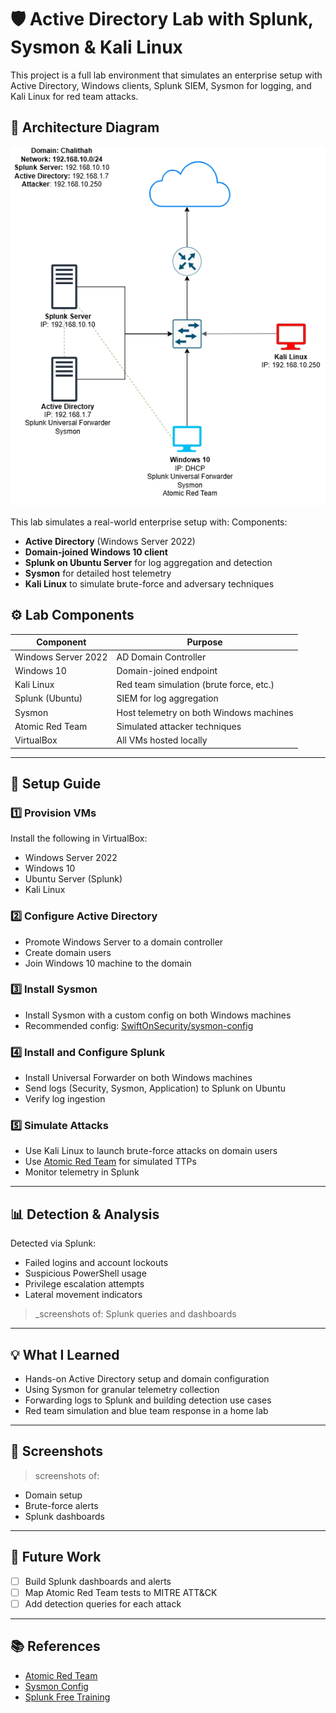 # 🛡️ Active Directory Lab with Splunk, Sysmon & Kali Linux

This project is a full lab environment that simulates an enterprise setup with Active Directory, Windows clients, Splunk SIEM, Sysmon for logging, and Kali Linux for red team attacks.

## 📌 Architecture Diagram

![Elastic Dashboard](images/HomeLab.png)

This lab simulates a real-world enterprise setup with:
Components:
- **Active Directory** (Windows Server 2022)
- **Domain-joined Windows 10 client**
- **Splunk on Ubuntu Server** for log aggregation and detection
- **Sysmon** for detailed host telemetry
- **Kali Linux** to simulate brute-force and adversary techniques


## ⚙️ Lab Components

| Component        | Purpose                           |
|------------------|-----------------------------------|
| Windows Server 2022 | AD Domain Controller         |
| Windows 10          | Domain-joined endpoint        |
| Kali Linux           | Red team simulation (brute force, etc.) |
| Splunk (Ubuntu)      | SIEM for log aggregation      |
| Sysmon               | Host telemetry on both Windows machines |
| Atomic Red Team      | Simulated attacker techniques |
| VirtualBox           | All VMs hosted locally        |

---

## 🚀 Setup Guide

### 1️⃣ Provision VMs
Install the following in VirtualBox:
- Windows Server 2022
- Windows 10
- Ubuntu Server (Splunk)
- Kali Linux

### 2️⃣ Configure Active Directory
- Promote Windows Server to a domain controller
- Create domain users
- Join Windows 10 machine to the domain

### 3️⃣ Install Sysmon
- Install Sysmon with a custom config on both Windows machines
- Recommended config: [SwiftOnSecurity/sysmon-config](https://github.com/SwiftOnSecurity/sysmon-config)

### 4️⃣ Install and Configure Splunk
- Install Universal Forwarder on both Windows machines
- Send logs (Security, Sysmon, Application) to Splunk on Ubuntu
- Verify log ingestion

### 5️⃣ Simulate Attacks
- Use Kali Linux to launch brute-force attacks on domain users
- Use [Atomic Red Team](https://github.com/redcanaryco/atomic-red-team) for simulated TTPs
- Monitor telemetry in Splunk

---

## 📊 Detection & Analysis

Detected via Splunk:
- Failed logins and account lockouts
- Suspicious PowerShell usage
- Privilege escalation attempts
- Lateral movement indicators

> _screenshots of: Splunk queries and dashboards

---

## 💡 What I Learned

- Hands-on Active Directory setup and domain configuration
- Using Sysmon for granular telemetry collection
- Forwarding logs to Splunk and building detection use cases
- Red team simulation and blue team response in a home lab

---

## 📸 Screenshots

> screenshots of:
- Domain setup
- Brute-force alerts
- Splunk dashboards

---

## 🔮 Future Work

- [ ] Build Splunk dashboards and alerts
- [ ] Map Atomic Red Team tests to MITRE ATT&CK
- [ ] Add detection queries for each attack

---

## 📚 References

- [Atomic Red Team](https://github.com/redcanaryco/atomic-red-team)
- [Sysmon Config](https://github.com/SwiftOnSecurity/sysmon-config)
- [Splunk Free Training](https://www.splunk.com/en_us/training.html)
